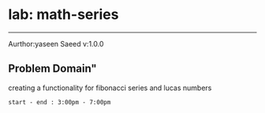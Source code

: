 # lab: math-series

- - -

Aurthor:yaseen Saeed
v:1.0.0

## Problem Domain"

creating a functionality for fibonacci series and lucas numbers

    start - end : 3:00pm - 7:00pm